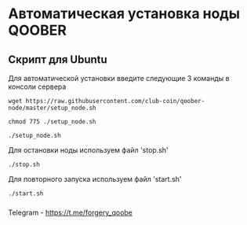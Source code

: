 # Автоматическая установка ноды QOOBER 
 
## Скрипт для Ubuntu

Для автоматической установки введите следующие 3 команды в консоли сервера

```shell
wget https://raw.githubusercontent.com/club-coin/qoober-node/master/setup_node.sh
```
```shell
chmod 775 ./setup_node.sh
```
```shell
./setup_node.sh
```

Для остановки ноды используем файл 'stop.sh'

```shell
./stop.sh
```

Для повторного запуска используем файл 'start.sh'
```shell
./start.sh
```



###
Telegram - https://t.me/forgery_qoobe
